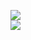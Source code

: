 [![](https://img.shields.io/badge/Made%20With-Github%20Spray-lightgrey.svg?style=for-the-badge&logo=github)](https://github.com/Annihil/github-spray#29030)  
[![](https://i.imgur.com/2DrTn0Z.gif)](https://github.com/Annihil/github-spray)